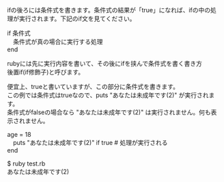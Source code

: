 ifの後ろには条件式を書きます。条件式の結果が「true」になれば、ifの中の処理が実行されます。下記のif文を見てください。

if 条件式  
　条件式が真の場合に実行する処理  
end  

rubyには先に実行内容を書いて、その後にifを挟んで条件式を書く書き方  
後置if(if修飾子)と呼びます。

便宜上、trueと書いていますが、この部分に条件式を書きます。  
この例では条件式はtrueなので、puts "あなたは未成年です(2)" が実行されます。  
条件式がfalseの場合なら "あなたは未成年です(2)" は実行されません。何も表示されません。

age = 18  
　puts "あなたは未成年です(2)" if true # 処理が実行される  
end  
  
$ ruby test.rb  
あなたは未成年です(2)  
